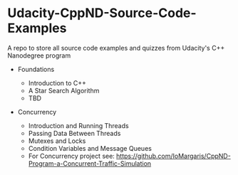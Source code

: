 # Udacity-CppND-Source-Code-Examples
A repo to store all source code examples and quizzes from Udacity's C++ Nanodegree program

- Foundations
  - Introduction to C++
  - A Star Search Algorithm
  - TBD
  
- Concurrency
  - Introduction and Running Threads
  - Passing Data Between Threads
  - Mutexes and Locks
  - Condition Variables and Message Queues
  - For Concurrency project see: https://github.com/IoMargaris/CppND-Program-a-Concurrent-Traffic-Simulation
